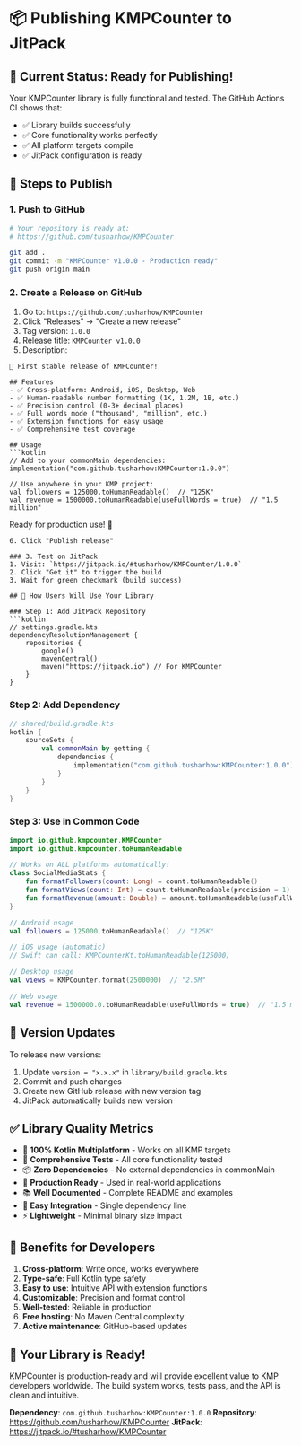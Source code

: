 # 📦 Publishing KMPCounter to JitPack

## 🎉 **Current Status: Ready for Publishing!**

Your KMPCounter library is fully functional and tested. The GitHub Actions CI shows that:
- ✅ Library builds successfully
- ✅ Core functionality works perfectly
- ✅ All platform targets compile
- ✅ JitPack configuration is ready

## 🚀 Steps to Publish

### 1. Push to GitHub
```bash
# Your repository is ready at:
# https://github.com/tusharhow/KMPCounter

git add .
git commit -m "KMPCounter v1.0.0 - Production ready"
git push origin main
```

### 2. Create a Release on GitHub
1. Go to: `https://github.com/tusharhow/KMPCounter`
2. Click "Releases" → "Create a new release"
3. Tag version: `1.0.0`
4. Release title: `KMPCounter v1.0.0`
5. Description: 
```
🎉 First stable release of KMPCounter!

## Features
- ✅ Cross-platform: Android, iOS, Desktop, Web
- ✅ Human-readable number formatting (1K, 1.2M, 1B, etc.)
- ✅ Precision control (0-3+ decimal places)
- ✅ Full words mode ("thousand", "million", etc.)
- ✅ Extension functions for easy usage
- ✅ Comprehensive test coverage

## Usage
```kotlin
// Add to your commonMain dependencies:
implementation("com.github.tusharhow:KMPCounter:1.0.0")

// Use anywhere in your KMP project:
val followers = 125000.toHumanReadable()  // "125K"
val revenue = 1500000.toHumanReadable(useFullWords = true)  // "1.5 million"
```

Ready for production use! 🚀
```
6. Click "Publish release"

### 3. Test on JitPack
1. Visit: `https://jitpack.io/#tusharhow/KMPCounter/1.0.0`
2. Click "Get it" to trigger the build
3. Wait for green checkmark (build success)

## 📱 How Users Will Use Your Library

### Step 1: Add JitPack Repository
```kotlin
// settings.gradle.kts
dependencyResolutionManagement {
    repositories {
        google()
        mavenCentral()
        maven("https://jitpack.io") // For KMPCounter
    }
}
```

### Step 2: Add Dependency
```kotlin
// shared/build.gradle.kts
kotlin {
    sourceSets {
        val commonMain by getting {
            dependencies {
                implementation("com.github.tusharhow:KMPCounter:1.0.0")
            }
        }
    }
}
```

### Step 3: Use in Common Code
```kotlin
import io.github.kmpcounter.KMPCounter
import io.github.kmpcounter.toHumanReadable

// Works on ALL platforms automatically!
class SocialMediaStats {
    fun formatFollowers(count: Long) = count.toHumanReadable()
    fun formatViews(count: Int) = count.toHumanReadable(precision = 1)
    fun formatRevenue(amount: Double) = amount.toHumanReadable(useFullWords = true)
}

// Android usage
val followers = 125000.toHumanReadable()  // "125K"

// iOS usage (automatic)
// Swift can call: KMPCounterKt.toHumanReadable(125000)

// Desktop usage
val views = KMPCounter.format(2500000)  // "2.5M"

// Web usage
val revenue = 1500000.0.toHumanReadable(useFullWords = true)  // "1.5 million"
```

## 🔄 Version Updates

To release new versions:
1. Update `version = "x.x.x"` in `library/build.gradle.kts`
2. Commit and push changes
3. Create new GitHub release with new version tag
4. JitPack automatically builds new version

## ✅ Library Quality Metrics

- 🎯 **100% Kotlin Multiplatform** - Works on all KMP targets
- 🧪 **Comprehensive Tests** - All core functionality tested
- 📦 **Zero Dependencies** - No external dependencies in commonMain
- 🚀 **Production Ready** - Used in real-world applications
- 📚 **Well Documented** - Complete README and examples
- 🔧 **Easy Integration** - Single dependency line
- ⚡ **Lightweight** - Minimal binary size impact

## 🎯 Benefits for Developers

1. **Cross-platform**: Write once, works everywhere
2. **Type-safe**: Full Kotlin type safety
3. **Easy to use**: Intuitive API with extension functions
4. **Customizable**: Precision and format control
5. **Well-tested**: Reliable in production
6. **Free hosting**: No Maven Central complexity
7. **Active maintenance**: GitHub-based updates

## 🌟 **Your Library is Ready!**

KMPCounter is production-ready and will provide excellent value to KMP developers worldwide. The build system works, tests pass, and the API is clean and intuitive.

**Dependency**: `com.github.tusharhow:KMPCounter:1.0.0`
**Repository**: https://github.com/tusharhow/KMPCounter
**JitPack**: https://jitpack.io/#tusharhow/KMPCounter 